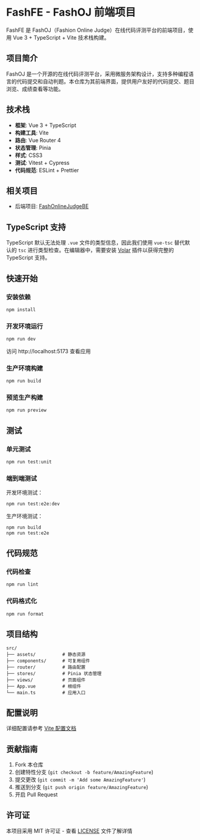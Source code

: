 # FashFE - FashOJ 前端项目

FashFE 是 FashOJ（Fashion Online Judge）在线代码评测平台的前端项目，使用 Vue 3 + TypeScript + Vite 技术栈构建。

## 项目简介

FashOJ 是一个开源的在线代码评测平台，采用微服务架构设计，支持多种编程语言的代码提交和自动判题。本仓库为其前端界面，提供用户友好的代码提交、题目浏览、成绩查看等功能。

## 技术栈

- **框架**: Vue 3 + TypeScript
- **构建工具**: Vite
- **路由**: Vue Router 4
- **状态管理**: Pinia
- **样式**: CSS3
- **测试**: Vitest + Cypress
- **代码规范**: ESLint + Prettier

## 相关项目

- 后端项目: [FashOnlineJudgeBE](https://github.com/FashOJ/FashOnlineJudgeBE)



## TypeScript 支持

TypeScript 默认无法处理 `.vue` 文件的类型信息，因此我们使用 `vue-tsc` 替代默认的 `tsc` 进行类型检查。在编辑器中，需要安装 [Volar](https://marketplace.visualstudio.com/items?itemName=Vue.volar) 插件以获得完整的 TypeScript 支持。

## 快速开始

### 安装依赖

```sh
npm install
```

### 开发环境运行

```sh
npm run dev
```

访问 http://localhost:5173 查看应用

### 生产环境构建

```sh
npm run build
```

### 预览生产构建

```sh
npm run preview
```

## 测试

### 单元测试

```sh
npm run test:unit
```

### 端到端测试

开发环境测试：
```sh
npm run test:e2e:dev
```

生产环境测试：
```sh
npm run build
npm run test:e2e
```

## 代码规范

### 代码检查

```sh
npm run lint
```

### 代码格式化

```sh
npm run format
```

## 项目结构

```
src/
├── assets/          # 静态资源
├── components/      # 可复用组件
├── router/          # 路由配置
├── stores/          # Pinia 状态管理
├── views/           # 页面组件
├── App.vue          # 根组件
└── main.ts          # 应用入口
```

## 配置说明

详细配置请参考 [Vite 配置文档](https://vite.dev/config/)

## 贡献指南

1. Fork 本仓库
2. 创建特性分支 (`git checkout -b feature/AmazingFeature`)
3. 提交更改 (`git commit -m 'Add some AmazingFeature'`)
4. 推送到分支 (`git push origin feature/AmazingFeature`)
5. 开启 Pull Request

## 许可证

本项目采用 MIT 许可证 - 查看 [LICENSE](LICENSE) 文件了解详情
